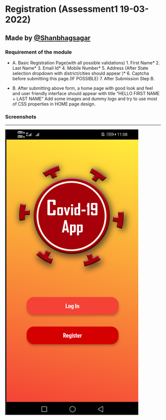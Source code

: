 # Registration (Assessment1 19-03-2022)

## Made by [@Shanbhagsagar](https://github.com/Shanbhagsagar)

### Requirement of the module

- A.	Basic Registration Page(with all possible validations)
      1.	First Name*
      2.	Last Name*
      3.	Email Id*
      4.	Mobile Number*
	5.	Address (After State selection dropdown with district/cities should appear )*
	6.	Captcha before submitting this page.(IF POSSIBLE)
	7.	After Submission Step B.

- B.	After submitting above form, a home page with good look and feel and user friendly interface should appear with title “HELLO FIRST NAME + LAST NAME”
Add some images and dummy logo and try to use most of CSS properties in HOME page design.

### Screenshots
---

![](https://github.com/Shanbhagsagar/Covid19_App/blob/main/C19%20Screenshot/1.png)